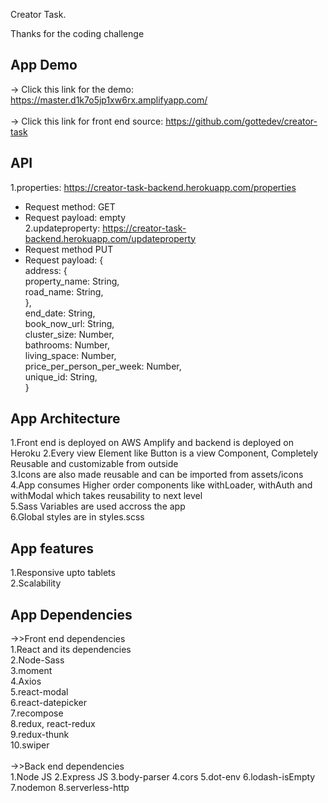Creator Task. <br />

Thanks for the coding challenge

## App Demo

-> Click this link for the demo: https://master.d1k7o5jp1xw6rx.amplifyapp.com/<br/><br/>
-> Click this link for front end source: https://github.com/gottedev/creator-task<br/>

## API

1.properties: https://creator-task-backend.herokuapp.com/properties<br/>

- Request method: GET<br/>
- Request payload: empty<br/>
  2.updateproperty: https://creator-task-backend.herokuapp.com/updateproperty<br/>
- Request method PUT<br/>
- Request payload: {<br>
  address: {<br/>
  property_name: String,<br/>
  road_name: String,<br/>
  },<br/>
  end_date: String,<br/>
  book_now_url: String,<br/>
  cluster_size: Number,<br/>
  bathrooms: Number,<br/>
  living_space: Number,<br/>
  price_per_person_per_week: Number,<br/>
  unique_id: String,<br/>
  }<br/>

## App Architecture

1.Front end is deployed on AWS Amplify and backend is deployed on Heroku
2.Every view Element like Button is a view Component, Completely Reusable and customizable from outside <br/>
3.Icons are also made reusable and can be imported from assets/icons<br/>
4.App consumes Higher order components like withLoader, withAuth and withModal which takes reusability to next level<br/>
5.Sass Variables are used accross the app<br/>
6.Global styles are in styles.scss<br/>

## App features

1.Responsive upto tablets<br/>
2.Scalability<br/>

## App Dependencies

->>Front end dependencies<br/>
1.React and its dependencies<br/>
2.Node-Sass<br/>
3.moment<br/>
4.Axios<br/>
5.react-modal<br/>
6.react-datepicker<br/>
7.recompose<br/>
8.redux, react-redux<br/>
9.redux-thunk<br/>
10.swiper<br/>
<br/>
->>Back end dependencies<br/>
1.Node JS
2.Express JS
3.body-parser
4.cors
5.dot-env
6.lodash-isEmpty
7.nodemon
8.serverless-http
